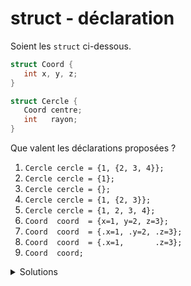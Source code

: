 # struct - déclaration
Soient les `struct` ci-dessous.

~~~cpp
struct Coord {
   int x, y, z;
}
~~~

~~~cpp
struct Cercle {
   Coord centre;
   int   rayon;
}
~~~

Que valent les déclarations proposées ?

1. `Cercle cercle = {1, {2, 3, 4}};`
2. `Cercle cercle = {1};`
3. `Cercle cercle = {};`
4. `Cercle cercle = {1, {2, 3}};`
5. `Cercle cercle = {1, 2, 3, 4};`
6. `Coord  coord  = {x=1, y=2, z=3};`
7. `Coord  coord  = {.x=1, .y=2, .z=3};`
8. `Coord  coord  = {.x=1,       .z=3};`
9. `Coord  coord;`

<details>
<summary>Solutions</summary>

| no |  R  |  X  |  Y  |  Z  | Commentaire                                         |
|--- |---  |---  |---  |---  |---                                                  |
| 1  | 1   | 2   | 3   | 4   | l'agégat est complet                                |
| 2  | 1   | 0   | 0   | 0   | seul le rayon est renseignl, le reste à `0`         |
| 3  | 0   | 0   | 0   | 0   | l'agrégat est vide, donc tout est à `0`             |
| 4  | 1   | 2   | 3   | 0   | manque la valeur de Z, => à `0`                     |
| 5  | 1   | 2   | 3   | 4   | tout est renseigné en séquence                      |
| 6  | X   | X   | X   | X   | erreur de syntaxe, manque les `.`  exemple : `.x=1` |
| 7  | -   | 1   | 2   | 3   | tout est renseigné par nom                          |
| 8  | -   | 1   | 0   | 3   | la valeur manquant déterminée et vaut `0`           |
| 9  | ?   | ?   | ?   | ?   | les valeurs sont indéterminées.                     |

</details>
